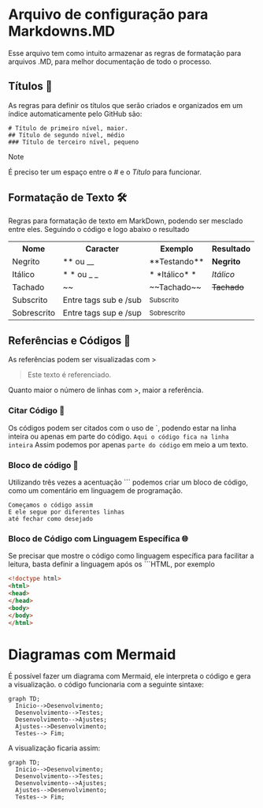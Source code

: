 # Arquivo de configuração para Markdowns.MD

Esse arquivo tem como intuito armazenar as regras de formatação para arquivos .MD, para melhor documentação de todo o processo.

## Títulos 📄

As regras para definir os títulos que serão criados e organizados em um índice automaticamente pelo GitHub são:
```
# Título de primeiro nível, maior.
## Título de segundo nível, médio
### Título de terceiro nível, pequeno
```
> [!NOTE]
> É preciso ter um espaço entre o *#* e o *Título* para funcionar.

## Formatação de Texto 🛠️

Regras para formatação de texto em MarkDown, podendo ser mesclado entre eles.
Seguindo o código e logo abaixo o resultado

<table>
  <tr>
    <th>Nome</th>
    <th>Caracter</th>
    <th>Exemplo</th>
    <th>Resultado</th>
  </tr>
  <tr>
    <td>Negrito</td>
    <td>** ou __</td>
    <td>**Testando**</td>
    <td><strong>Negrito</strong></td>
  </tr>
  <tr>
    <td>Itálico</td>
    <td>* * ou _ _</td>
    <td>* *Itálico* *</td>
    <td><em>Itálico</em></td>
  </tr>
  <tr>
    <td>Tachado</td>
    <td>~~</td>
    <td>~~Tachado~~</td>
    <td><strike>Tachado</strike></td>
  </tr>
  <tr>
    <td>Subscrito</td>
    <td>Entre tags sub e /sub</td>
    <td><sub>Subscrito</sub></td>
  </tr>
  <tr>
    <td>Sobrescrito</td>
    <td>Entre tags sup e /sup</td>
    <td><sup>Sobrescrito</sup></td>
  </tr>
</table>

## Referências e Códigos 📜

As referências podem ser visualizadas com \>
>Este texto é referenciado.

Quanto maior o número de linhas com \>, maior a referência.

### Citar Código 📑

Os códigos podem ser citados com o uso de \`, podendo estar na linha inteira ou apenas em parte do código.
`Aqui o código fica na linha inteira`
Assim podemos por apenas `parte do código` em meio a um texto.

### Bloco de código 📑

Utilizando três vezes a acentuação \``` podemos criar um bloco de código, como um comentário em linguagem de programação.
```
Começamos o código assim
E ele segue por diferentes linhas
até fechar como desejado
```

### Bloco de Código com Linguagem Específica 🌐

Se precisar que mostre o código como linguagem específica para facilitar a leitura, basta definir a linguagem após os \```HTML, por exemplo

```html
<!doctype html>
<html>
<head>
</head>
<body>
</body>
</html>
```

# Diagramas com Mermaid

É possível fazer um diagrama com Mermaid, ele interpreta o código e gera a visualização. o código funcionaria com a seguinte sintaxe:
```
graph TD;
  Inicio-->Desenvolvimento;
  Desenvolvimento-->Testes;
  Desenvolvimento-->Ajustes;
  Ajustes-->Desenvolvimento;
  Testes--> Fim;
``` 

A visualização ficaria assim:

```mermaid
graph TD;
  Inicio-->Desenvolvimento;
  Desenvolvimento-->Testes;
  Desenvolvimento-->Ajustes;
  Ajustes-->Desenvolvimento;
  Testes--> Fim;
```
